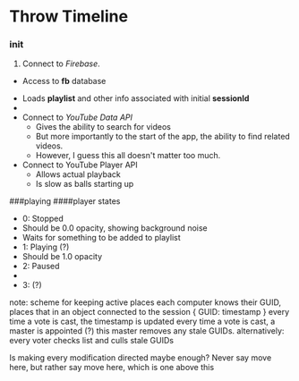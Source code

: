 # Throw Timeline

### init
1. Connect to *Firebase*.
  * Access to **fb** database
  - Loads **playlist** and other info associated with initial **sessionId**
  - 
- Connect to *YouTube Data API*
  - Gives the ability to search for videos
  - But more importantly to the start of the app, the ability to find related videos.
  - However, I guess this all doesn't matter too much.
- Connect to YouTube Player API
  - Allows actual playback
  - Is slow as balls starting up

###playing
####player states
- 0: Stopped
 - Should be 0.0 opacity, showing background noise
 - Waits for something to be added to playlist
- 1: Playing (?)
 - Should be 1.0 opacity
- 2: Paused
 - 
- 3: (?)


note:
scheme for keeping active places
each computer knows their GUID, places that in an object connected to the session
{
 GUID: timestamp
}
every time a vote is cast, the timestamp is updated
every time a vote is cast, a master is appointed (?) this master removes any stale GUIDs. 
alternatively: every voter checks list and culls stale GUIDs

Is making every modification directed maybe enough?
Never say move here, but rather say move here, which is one above this